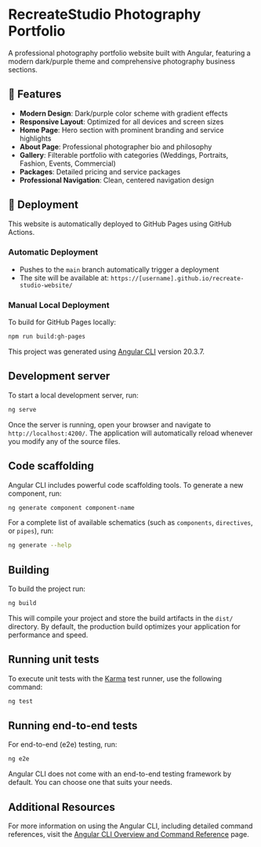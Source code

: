 # RecreateStudio Photography Portfolio

A professional photography portfolio website built with Angular, featuring a modern dark/purple theme and comprehensive photography business sections.

## 🎨 Features

- **Modern Design**: Dark/purple color scheme with gradient effects
- **Responsive Layout**: Optimized for all devices and screen sizes
- **Home Page**: Hero section with prominent branding and service highlights
- **About Page**: Professional photographer bio and philosophy
- **Gallery**: Filterable portfolio with categories (Weddings, Portraits, Fashion, Events, Commercial)
- **Packages**: Detailed pricing and service packages
- **Professional Navigation**: Clean, centered navigation design

## 🚀 Deployment

This website is automatically deployed to GitHub Pages using GitHub Actions.

### Automatic Deployment
- Pushes to the `main` branch automatically trigger a deployment
- The site will be available at: `https://[username].github.io/recreate-studio-website/`

### Manual Local Deployment
To build for GitHub Pages locally:
```bash
npm run build:gh-pages
```

This project was generated using [Angular CLI](https://github.com/angular/angular-cli) version 20.3.7.

## Development server

To start a local development server, run:

```bash
ng serve
```

Once the server is running, open your browser and navigate to `http://localhost:4200/`. The application will automatically reload whenever you modify any of the source files.

## Code scaffolding

Angular CLI includes powerful code scaffolding tools. To generate a new component, run:

```bash
ng generate component component-name
```

For a complete list of available schematics (such as `components`, `directives`, or `pipes`), run:

```bash
ng generate --help
```

## Building

To build the project run:

```bash
ng build
```

This will compile your project and store the build artifacts in the `dist/` directory. By default, the production build optimizes your application for performance and speed.

## Running unit tests

To execute unit tests with the [Karma](https://karma-runner.github.io) test runner, use the following command:

```bash
ng test
```

## Running end-to-end tests

For end-to-end (e2e) testing, run:

```bash
ng e2e
```

Angular CLI does not come with an end-to-end testing framework by default. You can choose one that suits your needs.

## Additional Resources

For more information on using the Angular CLI, including detailed command references, visit the [Angular CLI Overview and Command Reference](https://angular.dev/tools/cli) page.

